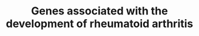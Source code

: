 ---
annotations:
- type: Pathway Ontology
  value: disease pathway
- type: Disease Ontology
  value: rheumatoid arthritis
authors:
- Egonw
- Marvin M2
- Finterly
description: Some initial seed info about rheumatoid arthritis and the four genes
  that may be involved in the disease. Of these, the cited literature is not clear
  about the role (if any) of PADI4.
last-edited: 2021-06-08
organisms:
- Homo sapiens
redirect_from:
- /index.php/Pathway:WP5033
- /instance/WP5033
schema-jsonld:
- '@context': https://schema.org/
  '@id': https://wikipathways.github.io/pathways/WP5033.html
  '@type': Dataset
  creator:
    '@type': Organization
    name: WikiPathways
  description: Some initial seed info about rheumatoid arthritis and the four genes
    that may be involved in the disease. Of these, the cited literature is not clear
    about the role (if any) of PADI4.
  keywords:
  - citrullination
  - CD40
  - STAT4
  - BLK
  - PADI4
  - IL2RA
  - CD244
  - IRF5
  - IL6ST
  - HLA-DRB1
  - chronic
  - SLC22A4
  - FCRL3
  - inflammation
  - TRAF1
  - CIITA
  - CCR6
  - PHF19
  - PTPN22
  - CTLA4
  - ITGAV
  license: CC0
  name: Genes associated with the development of rheumatoid arthritis
seo: CreativeWork
title: Genes associated with the development of rheumatoid arthritis
wpid: WP5033
---